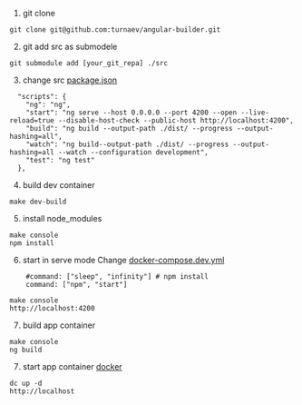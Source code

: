 1. git clone
 ```
git clone git@github.com:turnaev/angular-builder.git
```
2. git add src as submodele
```
git submodule add [your_git_repa] ./src

```

3. change src
[package.json](src%2Fpackage.json) 
```
  "scripts": {
    "ng": "ng",
    "start": "ng serve --host 0.0.0.0 --port 4200 --open --live-reload=true --disable-host-check --public-host http://localhost:4200",
    "build": "ng build --output-path ./dist/ --progress --output-hashing=all",
    "watch": "ng build--output-path ./dist/ --progress --output-hashing=all --watch --configuration development",
    "test": "ng test"
  },
```

4. build dev container
```
make dev-build
```

5. install node_modules  
```
make console
npm install
```
6. start in serve mode
Change [docker-compose.dev.yml](docker-compose.dev.yml)
```
    #command: ["sleep", "infinity"] # npm install
    command: ["npm", "start"]
```
```
make console
http://localhost:4200
```

7. build app container
```
make console
ng build
```
7. start app container
[docker](docker)
```
dc up -d
http://localhost
```
